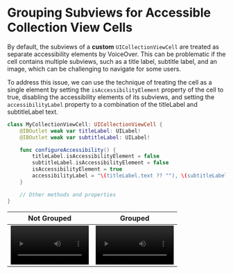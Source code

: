 # Grouping Subviews for Accessible Collection View Cells

By default, the subviews of a **custom** `UICollectionViewCell` are treated as separate accessibility elements by VoiceOver. This can be problematic if the cell contains multiple subviews, such as a title label, subtitle label, and an image, which can be challenging to navigate for some users.

To address this issue, we can use the technique of treating the cell as a single element by setting the `isAccessibilityElement` property of the cell to true, disabling the accessibility elements of its subviews, and setting the `accessibilityLabel` property to a combination of the titleLabel and subtitleLabel text.

```swift
class MyCollectionViewCell: UICollectionViewCell {
    @IBOutlet weak var titleLabel: UILabel!
    @IBOutlet weak var subtitleLabel: UILabel!

    func configureAccessibility() {
        titleLabel.isAccessibilityElement = false
        subtitleLabel.isAccessibilityElement = false
        isAccessibilityElement = true
        accessibilityLabel = "\(titleLabel.text ?? ""), \(subtitleLabel.text ?? "")"
    }

    // Other methods and properties
}
```

| Not Grouped | Grouped |
| ----------- | ----------- |
| <video src='[your URL here](https://user-images.githubusercontent.com/6307250/231303003-9bbb4516-ae35-471f-a816-6a85068cc888.mov)' width=180/>      | <video src='[your URL here](https://user-images.githubusercontent.com/6307250/231303012-a3468b8a-839b-47c8-afe3-f8534028acb9.MP4)' width=180/>       |


